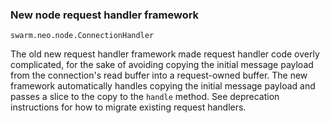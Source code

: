 ### New node request handler framework

`swarm.neo.node.ConnectionHandler`

The old new request handler framework made request handler code overly
complicated, for the sake of avoiding copying the initial message payload from
the connection's read buffer into a request-owned buffer. The new framework
automatically handles copying the initial message payload and passes a slice to
the copy to the `handle` method. See deprecation instructions for how to migrate
existing request handlers.

